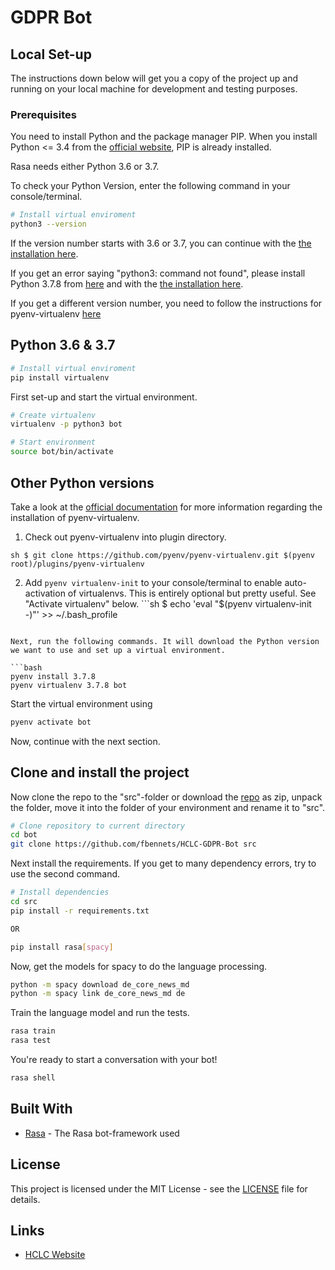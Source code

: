 # GDPR Bot


## Local Set-up

The instructions down below will get you a copy of the project up and running on your local machine for development and testing purposes.

### Prerequisites

You need to install Python and the package manager PIP. When you install Python <= 3.4 from the [official website](https://www.python.org/downloads/), PIP is already installed.

Rasa needs either Python 3.6 or 3.7.

To check your Python Version, enter the following command in your console/terminal.

```bash
# Install virtual enviroment
python3 --version
```
If the version number starts with 3.6 or 3.7, you can continue with the [the installation here](#Python-36-amp-37).

If you get an error saying "python3: command not found", please install Python 3.7.8 from [here](https://www.python.org/downloads/release/python-378/) and with the [the installation here](#Python-36-amp-37).

If you get a different version number, you need to follow the instructions for pyenv-virtualenv [here](#other-python-versions)

## Python 3.6 & 3.7

```bash
# Install virtual enviroment
pip install virtualenv
```

First set-up and start the virtual environment.

```bash
# Create virtualenv
virtualenv -p python3 bot

# Start environment
source bot/bin/activate

```

## Other Python versions

Take a look at the [official documentation](https://github.com/pyenv/pyenv-virtualenv) for more information regarding the installation of pyenv-virtualenv.

1. Check out pyenv-virtualenv into plugin directory.

```sh $ git clone https://github.com/pyenv/pyenv-virtualenv.git $(pyenv root)/plugins/pyenv-virtualenv ```

2. Add `pyenv virtualenv-init` to your console/terminal to enable auto-activation of virtualenvs. This is entirely optional but pretty useful. See "Activate virtualenv" below. ```sh $ echo 'eval "$(pyenv virtualenv-init -)"' >> ~/.bash_profile
 ```

Next, run the following commands. It will download the Python version we want to use and set up a virtual environment.

```bash
pyenv install 3.7.8
pyenv virtualenv 3.7.8 bot
```

Start the virtual environment using

```bash
pyenv activate bot
```
Now, continue with the next section.

## Clone and install the project

Now clone the repo to the "src"-folder or download the [repo](https://github.com/fbennets/HCLC-GDPR-Bot) as zip, unpack the folder, move it into the folder of your environment and rename it to "src".

```bash
# Clone repository to current directory
cd bot
git clone https://github.com/fbennets/HCLC-GDPR-Bot src

```
Next install the requirements. If you get to many dependency errors, try to use the second command.

```bash
# Install dependencies
cd src
pip install -r requirements.txt

OR

pip install rasa[spacy]
```

Now, get the models for spacy to do the language processing.
```bash
python -m spacy download de_core_news_md
python -m spacy link de_core_news_md de
```

Train the language model and run the tests.
```bash
rasa train
rasa test
```

You're ready to start a conversation with your bot!
```bash
rasa shell
```

## Built With

* [Rasa](https://rasa.com/) - The Rasa bot-framework used

## License

This project is licensed under the MIT License - see the [LICENSE](https://github.com/fbennets/HCLC-GDPR-Bot/blob/master/LICENSE) file for details.

## Links

* [HCLC Website](https://hclc-berlin.de/)
